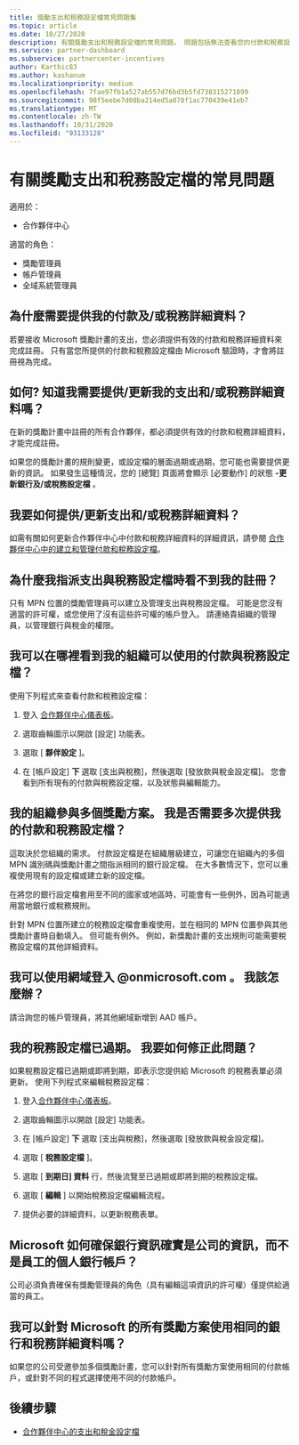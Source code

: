 ```yaml
---
title: 獎勵支出和稅務設定檔常見問題集
ms.topic: article
ms.date: 10/27/2020
description: 有關獎勵支出和稅務設定檔的常見問題。 問題包括無法查看您的付款和稅務設定檔的原因，以及該怎麼做。
ms.service: partner-dashboard
ms.subservice: partnercenter-incentives
author: Karthic83
ms.author: kashanum
ms.localizationpriority: medium
ms.openlocfilehash: 7fae97fb1a527ab557d76bd3b5fd738315271899
ms.sourcegitcommit: 98f5eebe7d08ba214ed5a078f1ac770439e41eb7
ms.translationtype: MT
ms.contentlocale: zh-TW
ms.lasthandoff: 10/31/2020
ms.locfileid: "93133128"
---
```

# <a name="frequently-asked-questions-regarding-incentives-payout-and-tax-profiles"></a>有關獎勵支出和稅務設定檔的常見問題

適用於：

- 合作夥伴中心

適當的角色：

- 獎勵管理員
- 帳戶管理員
- 全域系統管理員

## <a name="why-do-i-need-to-provide-my-payout-andor-tax-details"></a>為什麼需要提供我的付款及/或稅務詳細資料？

若要接收 Microsoft 獎勵計畫的支出，您必須提供有效的付款和稅務詳細資料來完成註冊。 只有當您所提供的付款和稅務設定檔由 Microsoft 驗證時，才會將註冊視為完成。

## <a name="how-do-i-know-that-i-need-to-provideupdate-my-payout-andor-tax-details"></a>如何? 知道我需要提供/更新我的支出和/或稅務詳細資料嗎？

在新的獎勵計畫中註冊的所有合作夥伴，都必須提供有效的付款和稅務詳細資料，才能完成註冊。

如果您的獎勵計畫的規則變更，或設定檔的層面過期或過期，您可能也需要提供更新的資訊。 如果發生這種情況，您的 [總覽] 頁面將會顯示 [必要動作] 的狀態 **-更新銀行及/或稅務設定檔** 。

## <a name="how-do-i-provide-update-my-payout-and-or-tax-details"></a>我要如何提供/更新支出和/或稅務詳細資料？

如需有關如何更新合作夥伴中心中付款和稅務詳細資料的詳細資訊，請參閱 [合作夥伴中心中的建立和管理付款和稅務設定檔](./incentives-create-and-manage-your-payout-and-tax-profiles.md)。

## <a name="why-dont-i-see-my-enrollments-when-i-go-to-assign-my-payout-and-tax-profile"></a>為什麼我指派支出與稅務設定檔時看不到我的註冊？

只有 MPN 位置的獎勵管理員可以建立及管理支出與稅務設定檔。 可能是您沒有適當的許可權，或您使用了沒有這些許可權的帳戶登入。 請連絡貴組織的管理員，以管理銀行與稅金的權限。

## <a name="where-can-i-see-the-payout-and-tax-profiles-for-my-organization-that-i-can-use"></a>我可以在哪裡看到我的組織可以使用的付款與稅務設定檔？

使用下列程式來查看付款和稅務設定檔：

1. 登入 [合作夥伴中心儀表板](https://partner.microsoft.com/dashboard)。

2. 選取齒輪圖示以開啟 [設定] 功能表。

3. 選取 [ **夥伴設定** ]。

4. 在 [帳戶設定] **下** 選取 [支出與稅務]，然後選取 [發放款與稅金設定檔]。 您會看到所有現有的付款與稅務設定檔，以及狀態與編輯能力。

## <a name="my-organization-is-participating-in-multiple-incentive-programs-do-i-need-to-provide-my-payment-and-tax-profile-multiple-times"></a>我的組織參與多個獎勵方案。 我是否需要多次提供我的付款和稅務設定檔？

這取決於您組織的需求。 付款設定檔是在組織層級建立，可讓您在組織內的多個 MPN 識別碼與獎勵計畫之間指派相同的銀行設定檔。 在大多數情況下，您可以重複使用現有的設定檔或建立新的設定檔。

在將您的銀行設定檔套用至不同的國家或地區時，可能會有一些例外，因為可能適用當地銀行或稅務規則。

針對 MPN 位置所建立的稅務設定檔會重複使用，並在相同的 MPN 位置參與其他獎勵計畫時自動填入。 但可能有例外。 例如，新獎勵計畫的支出規則可能需要稅務設定檔的其他詳細資料。  

## <a name="im-only-able-to-sign-in-with-my-onmicrosoftcom-domain-what-should-i-do"></a>我可以使用網域登入 @onmicrosoft.com 。 我該怎麼辦？

請洽詢您的帳戶管理員，將其他網域新增到 AAD 帳戶。

## <a name="my-tax-profile-has-expired-how-do-i-fix-this"></a>我的稅務設定檔已過期。 我要如何修正此問題？

如果稅務設定檔已過期或即將到期，即表示您提供給 Microsoft 的稅務表單必須更新。 使用下列程式來編輯稅務設定檔：

1. 登入[合作夥伴中心儀表板](https://partner.microsoft.com/dashboard/)。

2. 選取齒輪圖示以開啟 [設定] 功能表。

3. 在 [帳戶設定] **下** 選取 [支出與稅務]，然後選取 [發放款與稅金設定檔]。

4. 選取 [ **稅務設定檔** ]。

5. 選取 [ **到期日] 資料** 行，然後流覽至已過期或即將到期的稅務設定檔。

6. 選取 [ **編輯** ] 以開始稅務設定檔編輯流程。

7. 提供必要的詳細資料，以更新稅務表單。

## <a name="how-does-microsoft-ensure-that-the-bank-information-is-indeed-that-of-the-company-and-not-a-personal-bank-account-for-an-employee"></a>Microsoft 如何確保銀行資訊確實是公司的資訊，而不是員工的個人銀行帳戶？

公司必須負責確保有獎勵管理員的角色（具有編輯這項資訊的許可權）僅提供給適當的員工。

## <a name="can-i-use-the-same-bank-and-tax-details-for-all-incentive-programs-at-microsoft"></a>我可以針對 Microsoft 的所有獎勵方案使用相同的銀行和稅務詳細資料嗎？

如果您的公司受邀參加多個獎勵計畫，您可以針對所有獎勵方案使用相同的付款帳戶，或針對不同的程式選擇使用不同的付款帳戶。

## <a name="next-steps"></a>後續步驟

- [合作夥伴中心的支出和稅金設定檔](incentives-create-and-manage-your-payout-and-tax-profiles.md)